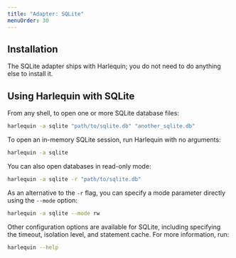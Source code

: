 ```yaml
---
title: "Adapter: SQLite"
menuOrder: 30
---
```


## Installation

The SQLite adapter ships with Harlequin; you do not need to do anything else to install it.

## Using Harlequin with SQLite

From any shell, to open one or more SQLite database files:

```bash
harlequin -a sqlite "path/to/sqlite.db" "another_sqlite.db"
```

To open an in-memory SQLite session, run Harlequin with no arguments:

```bash
harlequin -a sqlite
```

You can also open databases in read-only mode:

```bash
harlequin -a sqlite -r "path/to/sqlite.db"
```

As an alternative to the `-r` flag, you can specify a mode parameter directly using the `--mode` option:

```bash
harlequin -a sqlite --mode rw
```

Other configuration options are available for SQLite, including specifying the timeout, isolation level, and statement cache. For more information, run:

```bash
harlequin --help
```
